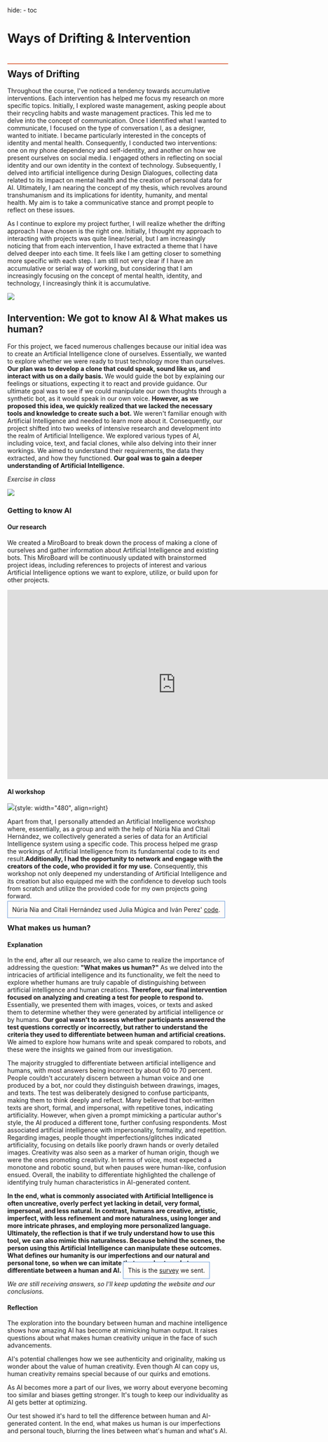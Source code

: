 hide:
    - toc


# Ways of Drifting & Intervention 
<div style="height:2px; background-color: #E17858; margin-top: 40px; margin-bottom: -20px;"></div>


## Ways of Drifting

Throughout the course, I've noticed a tendency towards accumulative interventions. Each intervention has helped me focus my research on more specific topics. Initially, I explored waste management, asking people about their recycling habits and waste management practices. This led me to delve into the concept of communication. Once I identified what I wanted to communicate, I focused on the type of conversation I, as a designer, wanted to initiate. I became particularly interested in the concepts of identity and mental health. Consequently, I conducted two interventions: one on my phone dependency and self-identity, and another on how we present ourselves on social media. I engaged others in reflecting on social identity and our own identity in the context of technology. Subsequently, I delved into artificial intelligence during Design Dialogues, collecting data related to its impact on mental health and the creation of personal data for AI. Ultimately, I am nearing the concept of my thesis, which revolves around transhumanism and its implications for identity, humanity, and mental health. My aim is to take a communicative stance and prompt people to reflect on these issues.

As I continue to explore my project further, I will realize whether the drifting approach I have chosen is the right one. Initially, I thought my approach to interacting with projects was quite linear/serial, but I am increasingly noticing that from each intervention, I have extracted a theme that I have delved deeper into each time. It feels like I am getting closer to something more specific with each step. I am still not very clear if I have an accumulative or serial way of working, but considering that I am increasingly focusing on the concept of mental health, identity, and technology, I increasingly think it is accumulative.

![](../../images/term2/DesignStudio/Drifting.svg)

## Intervention: We got to know AI & What makes us human?
For this project, we faced numerous challenges because our initial idea was to create an Artificial Intelligence clone of ourselves. Essentially, we wanted to explore whether we were ready to trust technology more than ourselves. **Our plan was to develop a clone that could speak, sound like us, and interact with us on a daily basis.** We would guide the bot by explaining our feelings or situations, expecting it to react and provide guidance. Our ultimate goal was to see if we could manipulate our own thoughts through a synthetic bot, as it would speak in our own voice. **However, as we proposed this idea, we quickly realized that we lacked the necessary tools and knowledge to create such a bot.** We weren't familiar enough with Artificial Intelligence and needed to learn more about it. Consequently, our project shifted into two weeks of intensive research and development into the realm of Artificial Intelligence. We explored various types of AI, including voice, text, and facial clones, while also delving into their inner workings. We aimed to understand their requirements, the data they extracted, and how they functioned. **Our goal was to gain a deeper understanding of Artificial Intelligence.**

*Exercise in class*

![](../../images/term2/DesignStudio/PresentContinuities.jpg)


### Getting to know AI
#### Our research

We created a MiroBoard to break down the process of making a clone of ourselves and gather information about Artificial Intelligence and existing bots. This MiroBoard will be continuously updated with brainstormed project ideas, including references to projects of interest and various Artificial Intelligence options we want to explore, utilize, or build upon for other projects.

<iframe width="768" height="432" src="https://miro.com/app/live-embed/uXjVNzLbN80=/?moveToViewport=-1813,-1422,7288,3297&embedId=886535282466" frameborder="0" scrolling="no" allow="fullscreen; clipboard-read; clipboard-write" allowfullscreen></iframe>

#### AI workshop

![](../../images/term2/DesignStudio/302118960-720bddf7-f4ce-465b-a978-bf0be0c0e9b8.jpg){style: width="480", align=right}

Apart from that, I personally attended an Artificial Intelligence workshop where, essentially, as a group and with the help of Núria Nia and CItali Hernández, we collectively generated a series of data for an Artificial Intelligence system using a specific code. This process helped me grasp the workings of Artificial Intelligence from its fundamental code to its end result.**Additionally, I had the opportunity to network and engage with the creators of the code, who provided it for my use.** Consequently, this workshop not only deepened my understanding of Artificial Intelligence and its creation but also equipped me with the confidence to develop such tools from scratch and utilize the provided code for my own projects going forward.

<span style="background-color: #FFFCFA; padding: 10px; border: 1px solid #699ADA;"> Núria Nia and Citali Hernández used Julia Múgica and Iván Perez' [code](https://github.com/TURBULENTE/ParloAutomaticament).</span>

###  What makes us human?
####  Explanation
In the end, after all our research, we also came to realize the importance of addressing the question: **"What makes us human?"** As we delved into the intricacies of artificial intelligence and its functionality, we felt the need to explore whether humans are truly capable of distinguishing between artificial intelligence and human creations. **Therefore, our final intervention focused on analyzing and creating a test for people to respond to.** Essentially, we presented them with images, voices, or texts and asked them to determine whether they were generated by artificial intelligence or by humans. **Our goal wasn't to assess whether participants answered the test questions correctly or incorrectly, but rather to understand the criteria they used to differentiate between human and artificial creations.** We aimed to explore how humans write and speak compared to robots, and these were the insights we gained from our investigation.

The majority struggled to differentiate between artificial intelligence and humans, with most answers being incorrect by about 60 to 70 percent. People couldn't accurately discern between a human voice and one produced by a bot, nor could they distinguish between drawings, images, and texts. The test was deliberately designed to confuse participants, making them to think deeply and reflect. Many believed that bot-written texts are short, formal, and impersonal, with repetitive tones, indicating artificiality. However, when given a prompt mimicking a particular author's style, the AI produced a different tone, further confusing respondents. Most associated artificial intelligence with impersonality, formality, and repetition. Regarding images, people thought imperfections/glitches indicated artificiality, focusing on details like poorly drawn hands or overly detailed images. Creativity was also seen as a marker of human origin, though we were the ones promoting creativity. In terms of voice, most expected a monotone and robotic sound, but when pauses were human-like, confusion ensued. Overall, the inability to differentiate highlighted the challenge of identifying truly human characteristics in AI-generated content.

**In the end, what is commonly associated with Artificial Intelligence is often uncreative, overly perfect yet lacking in detail, very formal, impersonal, and less natural. In contrast, humans are creative, artistic, imperfect, with less refinement and more naturalness, using longer and more intricate phrases, and employing more personalized language. Ultimately, the reflection is that if we truly understand how to use this tool, we can also mimic this naturalness. Because behind the scenes, the person using this Artificial Intelligence can manipulate these outcomes. What defines our humanity is our imperfections and our natural and personal tone, so when we can imitate that, people struggle to differentiate between a human and AI.**
<span style="background-color: #FFFCFA; padding: 10px; border: 1px solid #699ADA;"> This is the [survey](https://app.voiceform.com/to/KewddITIqUutaTI7) we sent.</span>

*We are still receiving answers, so I'll keep updating the website and our conclusions.*

####  Reflection

The exploration into the boundary between human and machine intelligence shows how amazing AI has become at mimicking human output. It raises questions about what makes human creativity unique in the face of such advancements.

AI's potential challenges how we see authenticity and originality, making us wonder about the value of human creativity. Even though AI can copy us, human creativity remains special because of our quirks and emotions.

As AI becomes more a part of our lives, we worry about everyone becoming too similar and biases getting stronger. It's tough to keep our individuality as AI gets better at optimizing.

Our test showed it's hard to tell the difference between human and AI-generated content. In the end, what makes us human is our imperfections and personal touch, blurring the lines between what's human and what's AI.



